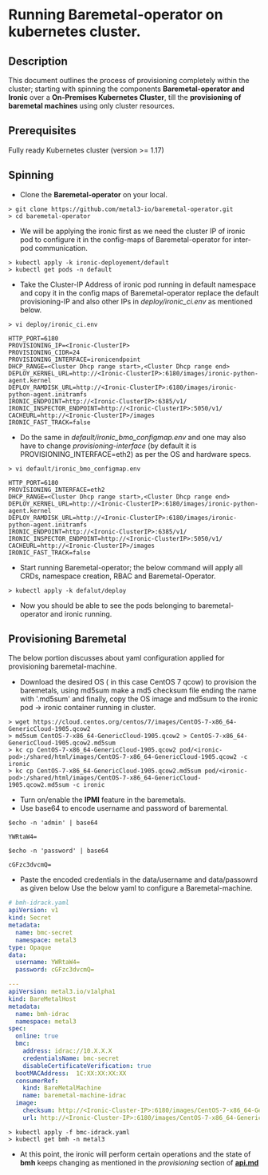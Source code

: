 # Running Baremetal-operator on kubernetes cluster.

## Description
This document outlines the process of provisioning completely within
the cluster; starting with spinning the components **Baremetal-operator and Ironic** over
a **On-Premises Kubernetes Cluster**, till the **provisioning of baremetal
machines** using only cluster resources.

## Prerequisites
Fully ready Kubernetes cluster (version >= 1.17)

## Spinning 
* Clone the **Baremetal-operator** on your local.

```console
> git clone https://github.com/metal3-io/baremetal-operator.git
> cd baremetal-operator
```

* We will be applying the ironic first as we need the cluster IP 
 of ironic pod to configure it in the config-maps of Baremetal-operator for 
 inter-pod communication.
 
```console 
> kubectl apply -k ironic-deployement/default
> kubectl get pods -n default
```

* Take the Cluster-IP Address of ironic pod running in default namespace
and copy it in the config maps of Baremetal-operator replace the default 
provisioning-IP and also other IPs in *deploy/ironic_ci.env* as mentioned below.

```console
> vi deploy/ironic_ci.env
```

```properties
HTTP_PORT=6180
PROVISIONING_IP=<Ironic-ClusterIP>
PROVISIONING_CIDR=24
PROVISIONING_INTERFACE=ironicendpoint
DHCP_RANGE=<Cluster Dhcp range start>,<Cluster Dhcp range end>
DEPLOY_KERNEL_URL=http://<Ironic-ClusterIP>:6180/images/ironic-python-agent.kernel
DEPLOY_RAMDISK_URL=http://<Ironic-ClusterIP>:6180/images/ironic-python-agent.initramfs
IRONIC_ENDPOINT=http://<Ironic-ClusterIP>:6385/v1/
IRONIC_INSPECTOR_ENDPOINT=http://<Ironic-ClusterIP>:5050/v1/
CACHEURL=http://<Ironic-ClusterIP>/images
IRONIC_FAST_TRACK=false
```

* Do the same in *default/ironic_bmo_configmap.env* and
one may also have to change *provisioning-interface* 
(by default it is PROVISIONING_INTERFACE=eth2) as per the OS and hardware specs.

```console
> vi default/ironic_bmo_configmap.env
```

```properties
HTTP_PORT=6180
PROVISIONING_INTERFACE=eth2
DHCP_RANGE=<Cluster Dhcp range start>,<Cluster Dhcp range end>
DEPLOY_KERNEL_URL=http://<Ironic-ClusterIP>:6180/images/ironic-python-agent.kernel
DEPLOY_RAMDISK_URL=http://<Ironic-ClusterIP>:6180/images/ironic-python-agent.initramfs
IRONIC_ENDPOINT=http://<Ironic-ClusterIP>:6385/v1/
IRONIC_INSPECTOR_ENDPOINT=http://<Ironic-ClusterIP>:5050/v1/
CACHEURL=http://<Ironic-ClusterIP>/images
IRONIC_FAST_TRACK=false
```

* Start running Baremetal-operator; the below command will apply all 
CRDs, namespace creation, RBAC and Baremetal-Operator.

```console
> kubectl apply -k defalut/deploy
```

* Now you should be able to see the pods belonging to baremetal-operator 
and ironic running.

## Provisioning Baremetal
The below portion discusses about yaml configuration applied for provisioning
baremetal-machine.

* Download the desired OS ( in this case CentOS 7 qcow) to provision the 
baremetals, using md5sum make a md5 checksum file ending the name with '.md5sum'
 and finally, copy the OS image and md5sum to the ironic pod -> ironic container running in cluster. 

```console
> wget https://cloud.centos.org/centos/7/images/CentOS-7-x86_64-GenericCloud-1905.qcow2
> md5sum CentOS-7-x86_64-GenericCloud-1905.qcow2 > CentOS-7-x86_64-GenericCloud-1905.qcow2.md5sum
> kc cp CentOS-7-x86_64-GenericCloud-1905.qcow2 pod/<ironic-pod>:/shared/html/images/CentOS-7-x86_64-GenericCloud-1905.qcow2 -c ironic 
> kc cp CentOS-7-x86_64-GenericCloud-1905.qcow2.md5sum pod/<ironic-pod>:/shared/html/images/CentOS-7-x86_64-GenericCloud-1905.qcow2.md5sum -c ironic 
``` 

* Turn on/enable the **IPMI** feature in the baremetals.
* Use base64 to encode username and password of baremental.

```console
$echo -n 'admin' | base64

YWRtaW4=

$echo -n 'password' | base64

cGFzc3dvcmQ=
```

* Paste the encoded credentials in the data/username and data/passowrd as given below
Use the below yaml to configure a Baremetal-machine.

```yaml
# bmh-idrack.yaml
apiVersion: v1
kind: Secret
metadata:
  name: bmc-secret
  namespace: metal3
type: Opaque
data:
  username: YWRtaW4=
  password: cGFzc3dvcmQ=

---
apiVersion: metal3.io/v1alpha1
kind: BareMetalHost
metadata:
  name: bmh-idrac
  namespace: metal3
spec:
  online: true
  bmc:
    address: idrac://10.X.X.X
    credentialsName: bmc-secret
    disableCertificateVerification: true
  bootMACAddress:  1C:XX:XX:XX:XX
  consumerRef:
    kind: BareMetalMachine
    name: baremetal-machine-idrac
  image:
    checksum: http://<Ironic-Cluster-IP>:6180/images/CentOS-7-x86_64-GenericCloud.qcow2.md5sum
    url: http://<Ironic-Cluster-IP>:6180/images/CentOS-7-x86_64-GenericCloud.qcow2
```

```console
> kubectl apply -f bmc-idrack.yaml
> kubectl get bmh -n metal3 
```

* At this point, the ironic will perform certain operations and the 
state of **bmh** keeps changing as mentioned in the *provisioning* section of **[api.md](docs/api.md)**


